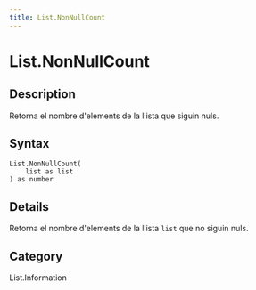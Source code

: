 ```yaml
---
title: List.NonNullCount
---
```


# List.NonNullCount


## Description

Retorna el nombre d&#39;elements de la llista que siguin nuls.


## Syntax

```powerquery
List.NonNullCount(
    list as list
) as number
```


## Details

Retorna el nombre d'elements de la llista <code>list</code> que no siguin nuls.



## Category
List.Information
